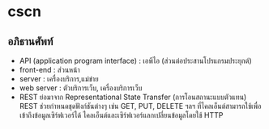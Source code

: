 # cscn

## อภิธานศัพท์
* API (application program interface) : เอพีไอ (ส่วนต่อประสานโปรแกรมประยุกต์)
* front-end : ส่วนหน้า
* server : เครื่องบริการ,แม่ข่าย
* web server : ตัวบริการเว็บ, เครื่องบริการเว็บ
* REST ย่อมาจาก Representational State Transfer (การโอนสถานะแบบตัวแทน) REST ช่วยกำหนดชุดฟังก์ชันต่างๆ เช่น GET, PUT, DELETE ฯลฯ ที่ไคลเอ็นต์สามารถใช้เพื่อเข้าถึงข้อมูลเซิร์ฟเวอร์ได้ ไคลเอ็นต์และเซิร์ฟเวอร์แลกเปลี่ยนข้อมูลโดยใช้ HTTP
